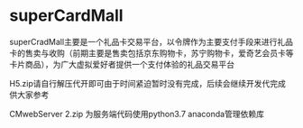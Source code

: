 # superCardMall
superCradMall主要是一个礼品卡交易平台，以令牌作为主要支付手段来进行礼品卡的售卖与收购（前期主要是售卖包括京东购物卡，苏宁购物卡，爱奇艺会员卡等卡片商品），为广大虚拟爱好者提供一个支付体验的礼品交易平台

H5.zip请自行解压代开即可由于时间紧迫暂时没有完成，后续会继续开发代完成供大家参考

CMwebServer 2.zip
为服务端代码使用python3.7 anaconda管理依赖库
